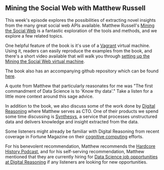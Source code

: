 ## Mining the Social Web with Matthew Russell

This week's episode explores the possibilities of extracting
novel insights from the many great social web APIs available.
Matthew Russell's 
<a href="http://miningthesocialweb.com/">Mining the Social Web</a> 
is a fantastic exploration
of the tools and methods, and we explore a few related topics.

One helpful feature of the book is it's use of a 
<a href="https://www.vagrantup.com">Vagrant</a> virtual machine.
Using it, readers can easily reproduce the examples from the book,
and there's a short video available that will walk you through
<a href="http://vimeo.com/72383764">setting up the Mining the Social Web virtual machine</a>.

The book also has an accompanying github repository which
can be found 
<a href="https://github.com/ptwobrussell/Mining-the-Social-Web-2nd-Edition">here</a>.

A quote from Matthew that particularly reasonates for me
was "The first commandment of Data Science is to 'Know thy data'."
Take a listen for a little more context around this sage advice.

In addition to the book, we also discuss some of the work
done by 
<a href="http://www.digitalreasoning.com/">Digital Reasoning</a> where
Matthew serves as CTO.  One of their products we spend some time
discussing is 
<a href="http://www.digitalreasoning.com/uncommon-technology/intro-synthesys">Synthesys</a>, 
a service that processes unstructured data and delivers knowledge and insight
extracted from the data.

Some listeners might already be familiar with Digital Reasoning
from recent coverage in Fortune Magazine on their
<a href="http://fortune.com/2014/08/14/digital-reasoning-cognitive-computing/">cognitive computing</a> efforts.

For his benevolent recommendation, Matthew recommends the
<a href="http://www.dancarlin.com/hardcore-history-series/">Hardcore History Podcast</a>,
and for his self-serving recommendation, Matthew mentioned that they are currently hiring for
<a href="http://www.digitalreasoning.com/careers">Data Science job opportunities at Digital Reasoning</a>
if any listeners are looking for new opportunities.